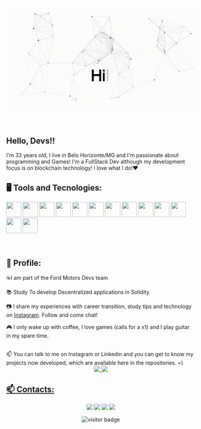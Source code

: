 <p align="center">
  <img src="https://github.com/rbragadev/rbragadev/blob/main/videoFundo_Trim.gif" alt="Hi, Welcome 👋 I'm Raphael 🚀 FrontEnd | Blockchain Developer 🚀 I ❤️ Happy Hardcore ❤️ ">
</p>

<!--
Como fazer esse gif?

Eu fiz o meu com https://codesandbox.io/s/github-profile-2ijk7
Então gravei minha tela para gif no Mac com Quicktime e salvei o resultado em [assets/github.mov](assets/github.mov)
Este [gist](https://gist.github.com/tskaggs/6394639) me ajuda a criar um comando dedicado que converte MOV para GIF.
Digite este comando `make generate-gif` para gerar [assets/github.gif](assets/github.gif)
-->

</br>

## Hello, Devs!!

I'm 33 years old, I live in Belo Horizonte/MG and I'm passionate about programming and Games! I'm a FullStack Dev although my development focus is on blockchain technology! I love what I do!❤
</br>

## 🖥️ Tools and Tecnologies:
<img src="https://cdn.jsdelivr.net/gh/devicons/devicon/icons/git/git-original.svg" width="40" height="40"/> <img src="https://cdn.jsdelivr.net/gh/devicons/devicon/icons/html5/html5-original.svg" width="40" height="40" /> <img src="https://cdn.jsdelivr.net/gh/devicons/devicon/icons/css3/css3-original.svg" width="40" height="40" /> <img src="https://cdn.jsdelivr.net/gh/devicons/devicon/icons/javascript/javascript-original.svg" width="40" height="40" /> <img src="https://cdn.jsdelivr.net/gh/devicons/devicon/icons/nodejs/nodejs-original.svg" width="40" height="40" /> <img src="https://cdn.jsdelivr.net/gh/devicons/devicon/icons/npm/npm-original-wordmark.svg" width="40" height="40" /> <img src="https://cdn.jsdelivr.net/gh/devicons/devicon/icons/photoshop/photoshop-plain.svg" width="40" height="40" /> <img src="https://cdn.jsdelivr.net/gh/devicons/devicon/icons/react/react-original.svg" width="40" height="40" /> <img src="https://cdn.jsdelivr.net/gh/devicons/devicon/icons/solidity/solidity-original.svg" width="40" height="40" /> <img src="https://cdn.jsdelivr.net/gh/devicons/devicon/icons/tailwindcss/tailwindcss-plain.svg" width="40" height="40" /> <img src="https://cdn.jsdelivr.net/gh/devicons/devicon/icons/unity/unity-original.svg" width="40" height="40" /> <img src="https://cdn.jsdelivr.net/gh/devicons/devicon/icons/typescript/typescript-original.svg" width="40" height="40" /> <img src="https://cdn.jsdelivr.net/gh/devicons/devicon/icons/wordpress/wordpress-original.svg" width="40" height="40"/>      
</br>
</br>

## 🚀 Profile:
<div display="inline-block">
 <p align="left">☕I am part of the Ford Motors Devs team</p>
 <p align="left"> 📚 Study To develop Decentralized applications in Solidity</p>
 <p align="left">📷 I share my experiences with career transition, study tips and technology on <a href="https://www.instagram.com/raffael.braga">Instagram</a>. Follow and come chat!</p>
 <p align="left">🎮 I only wake up with coffee, I love games (calls for a x1) and I play guitar in my spare time.</p>
</div>
</br>
📫 You can talk to me on Instagram or Linkedin and you can get to know my projects now developed, which are available here in the repositories. =)
</br>        
          
<div align="center">
<a href="https://github.com/rbragadev">
<img height="160em" src="https://github-readme-stats.vercel.app/api/top-langs/?username=rbragadev&layout=compact&langs_count=7&theme=dracula"/>
<img height="160em" src="https://github-readme-stats.vercel.app/api?username=rbragadev&show_icons=true&theme=dracula&include_all_commits=true&count_private=true"/>
</div>

## 📫 Contacts:
<div>
<p align="center">
<a href="https://instagram.com/raphaelbragadev" target="_blank"><img src="https://img.shields.io/badge/-Instagram-%23E4405F?style=for-the-badge&logo=instagram&logoColor=white" target="_blank"></a>
<a href="https://www.twitch.tv/seu-usuário-aqui" target="_blank"><img src="https://img.shields.io/badge/Twitch-9146FF?style=for-the-badge&logo=twitch&logoColor=white" target="_blank"></a>
<a href = "mailto:contato@raffael.info@gmail.com"><img src="https://img.shields.io/badge/Gmail-D14836?style=for-the-badge&logo=gmail&logoColor=white" target="_blank"></a>
<a href="https://www.linkedin.com/in/rbragadev" target="_blank"><img src="https://img.shields.io/badge/-LinkedIn-%230077B5?style=for-the-badge&logo=linkedin&logoColor=white" target="_blank"></a>   
</p>
</div>
<p align="center">
  <img src="https://visitor-badge.glitch.me/badge?page_id=rbragadev.rbragadev" alt="visitor badge"/>
</p>
